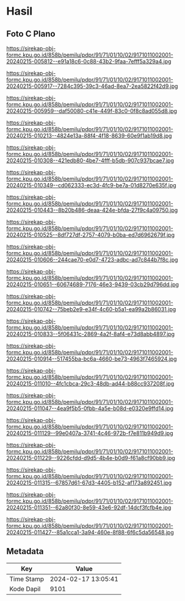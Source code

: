 # Hasil

## Foto C Plano

https://sirekap-obj-formc.kpu.go.id/858b/pemilu/pdpr/91/71/01/10/02/9171011002001-20240215-005812--e91a18c6-0c88-43b2-9faa-7efff5a329a4.jpg

https://sirekap-obj-formc.kpu.go.id/858b/pemilu/pdpr/91/71/01/10/02/9171011002001-20240215-005917--7284c395-39c3-46ad-8ea7-2ea5822f42d9.jpg

https://sirekap-obj-formc.kpu.go.id/858b/pemilu/pdpr/91/71/01/10/02/9171011002001-20240215-005959--daf50080-c41e-449f-83c0-0f8c8ad055d8.jpg

https://sirekap-obj-formc.kpu.go.id/858b/pemilu/pdpr/91/71/01/10/02/9171011002001-20240215-010213--4824e13a-88f4-4f18-8639-60e9f1ab19d8.jpg

https://sirekap-obj-formc.kpu.go.id/858b/pemilu/pdpr/91/71/01/10/02/9171011002001-20240215-010308--421edb80-4be7-4fff-b5db-907c937bcae7.jpg

https://sirekap-obj-formc.kpu.go.id/858b/pemilu/pdpr/91/71/01/10/02/9171011002001-20240215-010349--cd062333-ec3d-4fc9-be7a-01d8270e635f.jpg

https://sirekap-obj-formc.kpu.go.id/858b/pemilu/pdpr/91/71/01/10/02/9171011002001-20240215-010443--8b20b486-deaa-424e-bfda-27f9c4a09750.jpg

https://sirekap-obj-formc.kpu.go.id/858b/pemilu/pdpr/91/71/01/10/02/9171011002001-20240215-010525--8df727df-2757-4079-b0ba-ed7d6962679f.jpg

https://sirekap-obj-formc.kpu.go.id/858b/pemilu/pdpr/91/71/01/10/02/9171011002001-20240215-010606--244cae70-e0d7-4723-adbc-ad7c844b7f8c.jpg

https://sirekap-obj-formc.kpu.go.id/858b/pemilu/pdpr/91/71/01/10/02/9171011002001-20240215-010651--60674689-7176-46e3-9439-03cb29d796dd.jpg

https://sirekap-obj-formc.kpu.go.id/858b/pemilu/pdpr/91/71/01/10/02/9171011002001-20240215-010742--75beb2e9-e34f-4c60-b5a1-ea99a2b86031.jpg

https://sirekap-obj-formc.kpu.go.id/858b/pemilu/pdpr/91/71/01/10/02/9171011002001-20240215-010833--5f06431c-2869-4a2f-8af4-e73d8abb4897.jpg

https://sirekap-obj-formc.kpu.go.id/858b/pemilu/pdpr/91/71/01/10/02/9171011002001-20240215-010914--517455ba-bc6a-4660-be73-4963f7465924.jpg

https://sirekap-obj-formc.kpu.go.id/858b/pemilu/pdpr/91/71/01/10/02/9171011002001-20240215-011010--4fc1cbca-29c3-48db-ad44-b88cc937208f.jpg

https://sirekap-obj-formc.kpu.go.id/858b/pemilu/pdpr/91/71/01/10/02/9171011002001-20240215-011047--4ea9f5b5-0fbb-4a5e-b08d-e0320e9ffd14.jpg

https://sirekap-obj-formc.kpu.go.id/858b/pemilu/pdpr/91/71/01/10/02/9171011002001-20240215-011129--99e0407a-3741-4c46-972b-f7e811b949d9.jpg

https://sirekap-obj-formc.kpu.go.id/858b/pemilu/pdpr/91/71/01/10/02/9171011002001-20240215-011229--9226cfdd-d9d5-4b4e-b0d9-f61a8cf90bb9.jpg

https://sirekap-obj-formc.kpu.go.id/858b/pemilu/pdpr/91/71/01/10/02/9171011002001-20240215-011315--67857d61-67d3-4405-b152-af173a892451.jpg

https://sirekap-obj-formc.kpu.go.id/858b/pemilu/pdpr/91/71/01/10/02/9171011002001-20240215-011351--62a80f30-8e59-43e6-92df-14dcf3fcfb4e.jpg

https://sirekap-obj-formc.kpu.go.id/858b/pemilu/pdpr/91/71/01/10/02/9171011002001-20240215-011427--85a1cca1-3a94-460e-8f88-6f6c5da56548.jpg


## Metadata

| Key        | Value               |
| ---------- | ------------------- |
| Time Stamp | 2024-02-17 13:05:41 |
| Kode Dapil | 9101                |



